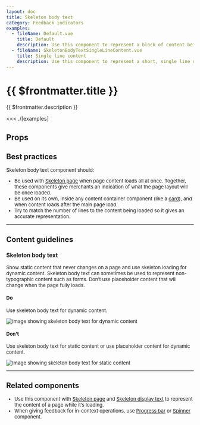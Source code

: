 ```yaml
---
layout: doc
title: Skeleton body text
category: Feedback indicators
examples:
  - fileName: Default.vue
    title: Default
    description: Use this component to represent a block of content being loaded. For example, you could use it to represent an entire product description card on the product page.
  - fileName: SkeletonBodyTextSingleLineContent.vue
    title: Single line content
    description: Use this component to represent a short, single line of text, like a timestamp.
---
```


# {{ $frontmatter.title }}

<Lede>

{{ $frontmatter.description }}

</Lede>

<Examples>

<<< ./[examples]

</Examples>

## Props

<PropsTable />

<div style="font-size: 0.8125rem">

## Best practices

Skeleton body text component should:

- Be used with [Skeleton page](/components/SkeletonPage) when page content loads all at once. Together, these components give merchants an indication of what the page layout will be once loaded.
- Be used on its own, inside any content container component (like a [card](/components/Card)), and when content loads after the main page load.
- Try to match the number of lines to the content being loaded so it gives an accurate representation.

---

## Content guidelines

### Skeleton body text

Show static content that never changes on a page and use skeleton loading for dynamic content. Skeleton body text can sometimes be used to represent non-typographic content such as forms. Don’t use placeholder content that will change when the page fully loads.

<DoDont>

#### Do

Use skeleton body text for dynamic content.

![Image showing skeleton body text for dynamic content](https://polaris.shopify.com/images/components/feedback-indicators/skeleton-body-text/do-use-skeleton-body-for-dynamic-content@2x.png)

#### Don’t

Use skeleton body text for static content or use placeholder content for dynamic content.

![Image showing skeleton body text for static content](https://polaris.shopify.com/images/components/feedback-indicators/skeleton-body-text/dont-use-skeleton-body-for-static-or-placeholder-for-dynamic-text@2x.png)

</DoDont>

---

## Related components

- Use this component with [Skeleton page](/components/SkeletonPage) and [Skeleton display text](/components/SkeletonDisplayText) to represent the content of a page while it’s loading.
- When giving feedback for in-context operations, use [Progress bar](/components/ProgressBar) or [Spinner](/components/Spinner) component.

</div>
